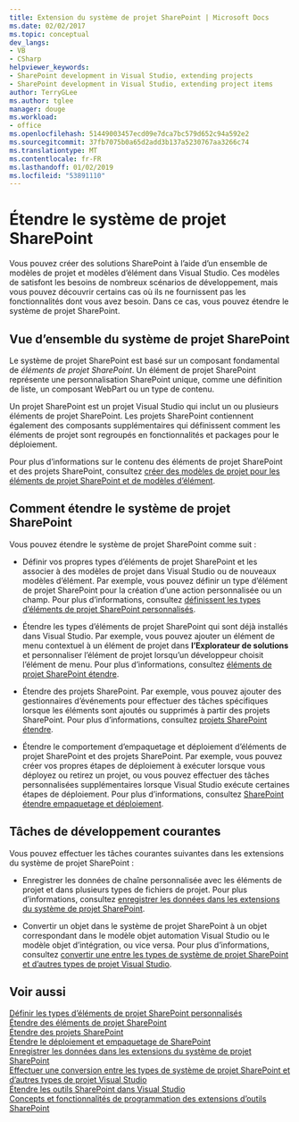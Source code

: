 ```yaml
---
title: Extension du système de projet SharePoint | Microsoft Docs
ms.date: 02/02/2017
ms.topic: conceptual
dev_langs:
- VB
- CSharp
helpviewer_keywords:
- SharePoint development in Visual Studio, extending projects
- SharePoint development in Visual Studio, extending project items
author: TerryGLee
ms.author: tglee
manager: douge
ms.workload:
- office
ms.openlocfilehash: 51449003457ecd09e7dca7bc579d652c94a592e2
ms.sourcegitcommit: 37fb7075b0a65d2add3b137a5230767aa3266c74
ms.translationtype: MT
ms.contentlocale: fr-FR
ms.lasthandoff: 01/02/2019
ms.locfileid: "53891110"
---
```

# <a name="extend-the-sharepoint-project-system"></a>Étendre le système de projet SharePoint
  Vous pouvez créer des solutions SharePoint à l’aide d’un ensemble de modèles de projet et modèles d’élément dans Visual Studio. Ces modèles de satisfont les besoins de nombreux scénarios de développement, mais vous pouvez découvrir certains cas où ils ne fournissent pas les fonctionnalités dont vous avez besoin. Dans ce cas, vous pouvez étendre le système de projet SharePoint.  
  
## <a name="overview-of-the-sharepoint-project-system"></a>Vue d’ensemble du système de projet SharePoint
 Le système de projet SharePoint est basé sur un composant fondamental de *éléments de projet SharePoint*. Un élément de projet SharePoint représente une personnalisation SharePoint unique, comme une définition de liste, un composant WebPart ou un type de contenu.  
  
 Un projet SharePoint est un projet Visual Studio qui inclut un ou plusieurs éléments de projet SharePoint. Les projets SharePoint contiennent également des composants supplémentaires qui définissent comment les éléments de projet sont regroupés en fonctionnalités et packages pour le déploiement.  
  
 Pour plus d’informations sur le contenu des éléments de projet SharePoint et des projets SharePoint, consultez [créer des modèles de projet pour les éléments de projet SharePoint et de modèles d’élément](../sharepoint/creating-item-templates-and-project-templates-for-sharepoint-project-items.md).  
  
## <a name="how-to-extend-the-sharepoint-project-system"></a>Comment étendre le système de projet SharePoint
 Vous pouvez étendre le système de projet SharePoint comme suit :  
  
-   Définir vos propres types d’éléments de projet SharePoint et les associer à des modèles de projet dans Visual Studio ou de nouveaux modèles d’élément. Par exemple, vous pouvez définir un type d’élément de projet SharePoint pour la création d’une action personnalisée ou un champ. Pour plus d’informations, consultez [définissent les types d’éléments de projet SharePoint personnalisés](../sharepoint/defining-custom-sharepoint-project-item-types.md).  
  
-   Étendre les types d’éléments de projet SharePoint qui sont déjà installés dans Visual Studio. Par exemple, vous pouvez ajouter un élément de menu contextuel à un élément de projet dans **l’Explorateur de solutions** et personnaliser l’élément de projet lorsqu’un développeur choisit l’élément de menu. Pour plus d’informations, consultez [éléments de projet SharePoint étendre](../sharepoint/extending-sharepoint-project-items.md).  
  
-   Étendre des projets SharePoint. Par exemple, vous pouvez ajouter des gestionnaires d’événements pour effectuer des tâches spécifiques lorsque les éléments sont ajoutés ou supprimés à partir des projets SharePoint. Pour plus d’informations, consultez [projets SharePoint étendre](../sharepoint/extending-sharepoint-projects.md).  
  
-   Étendre le comportement d’empaquetage et déploiement d’éléments de projet SharePoint et des projets SharePoint. Par exemple, vous pouvez créer vos propres étapes de déploiement à exécuter lorsque vous déployez ou retirez un projet, ou vous pouvez effectuer des tâches personnalisées supplémentaires lorsque Visual Studio exécute certaines étapes de déploiement. Pour plus d’informations, consultez [SharePoint étendre empaquetage et déploiement](../sharepoint/extending-sharepoint-packaging-and-deployment.md).  
  
## <a name="common-development-tasks"></a>Tâches de développement courantes
 Vous pouvez effectuer les tâches courantes suivantes dans les extensions du système de projet SharePoint :  
  
-   Enregistrer les données de chaîne personnalisée avec les éléments de projet et dans plusieurs types de fichiers de projet. Pour plus d’informations, consultez [enregistrer les données dans les extensions du système de projet SharePoint](../sharepoint/saving-data-in-extensions-of-the-sharepoint-project-system.md).  
  
-   Convertir un objet dans le système de projet SharePoint à un objet correspondant dans le modèle objet automation Visual Studio ou le modèle objet d’intégration, ou vice versa. Pour plus d’informations, consultez [convertir une entre les types de système de projet SharePoint et d’autres types de projet Visual Studio](../sharepoint/converting-between-sharepoint-project-system-types-and-other-visual-studio-project-types.md).  
  
## <a name="see-also"></a>Voir aussi
 [Définir les types d’éléments de projet SharePoint personnalisés](../sharepoint/defining-custom-sharepoint-project-item-types.md)   
 [Étendre des éléments de projet SharePoint](../sharepoint/extending-sharepoint-project-items.md)   
 [Étendre des projets SharePoint](../sharepoint/extending-sharepoint-projects.md)   
 [Étendre le déploiement et empaquetage de SharePoint](../sharepoint/extending-sharepoint-packaging-and-deployment.md)   
 [Enregistrer les données dans les extensions du système de projet SharePoint](../sharepoint/saving-data-in-extensions-of-the-sharepoint-project-system.md)   
 [Effectuer une conversion entre les types de système de projet SharePoint et d’autres types de projet Visual Studio](../sharepoint/converting-between-sharepoint-project-system-types-and-other-visual-studio-project-types.md)   
 [Étendre les outils SharePoint dans Visual Studio](../sharepoint/extending-the-sharepoint-tools-in-visual-studio.md)   
 [Concepts et fonctionnalités de programmation des extensions d’outils SharePoint](../sharepoint/programming-concepts-and-features-for-sharepoint-tools-extensions.md)  
